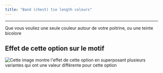 ```yaml
---
title: "Band (chest) tie length colours"
---
```


***

Que vous vouliez une seule couleur autour de votre poitrine, ou une teinte bicolore

## Effet de cette option sur le motif

![Cette image montre l'effet de cette option en superposant plusieurs variantes qui ont une valeur différente pour cette option](bee_bandtiecolours_sample.svg "Effet de cette option sur le motif")

